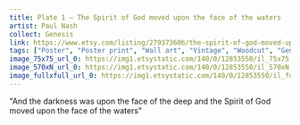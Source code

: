 ```yaml
---
title: Plate 1 – The Spirit of God moved upon the face of the waters
artist: Paul Nash
collect: Genesis
link: https://www.etsy.com/listing/279373606/the-spirit-of-god-moved-upon-the-face-of?utm_source=thedoveandtheseagull&utm_medium=api&utm_campaign=api
tags: ["Poster", "Poster print", "Wall art", "Vintage", "Woodcut", "Genesis", "Black and white", "Bible", "Paul Nash", "Engraving", "Creation", "Modern art", "High quality print"]
image_75x75_url_0: https://img1.etsystatic.com/140/0/12853550/il_75x75.1017753919_j62r.jpg
image_570xN_url_0: https://img1.etsystatic.com/140/0/12853550/il_570xN.1017753919_j62r.jpg
image_fullxfull_url_0: https://img1.etsystatic.com/140/0/12853550/il_fullxfull.1017753919_j62r.jpg
---
```


&quot;And the darkness was upon the face of the deep and the Spirit of God moved upon the face of the waters&quot;